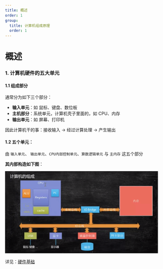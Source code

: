 ```yaml
---
title: 概述
order: 1
group:
  title: 计算机组成原理
  order: 1
---
```


# 概述

### 1. 计算机硬件的五大单元

#### 1.1 组成部分

通常分为如下三个部分：

- **输入单元**：如 鼠标、键盘、数位板
- **主机部分**：系统单元，计算机壳子里面的，如 CPU、内存
- **输出单元**：如 屏幕、打印机

<Alert type="queen">因此计算机干的事：接收输入 -> 经过计算处理 -> 产生输出</Alert>

#### 1.2 五个单元：

由 `输入单元`、 `输出单元`、`CPU内部控制单元`、`算数逻辑单元` 与 `主内存` 这五个部分

**其内部构造如下图**：

<img src="./img/计算机组成.png">

详见：[硬件基础](/unix_like/硬件基础/cpu/cpu)
